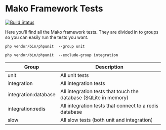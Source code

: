 # Mako Framework Tests

[![Build Status](http://img.shields.io/travis/mako-framework/framework/master.svg?style=flat)](https://travis-ci.org/mako-framework/framework)

Here you'll find all the Mako framework tests. They are divided in to groups so you can easily run the tests you want.

	php vendor/bin/phpunit  --group unit

	php vendor/bin/phpunit  --exclude-group integration

| Group                | Description                                                           |
|----------------------|-----------------------------------------------------------------------|
| unit                 | All unit tests                                                        |
| integration          | All integration tests                                                 |
| integration:database | All integration tests that touch the database (SQLite in memory)      |
| integration:redis    | All integration tests that connect to a redis database                |
| slow                 | All slow tests (both unit and integration)                            |